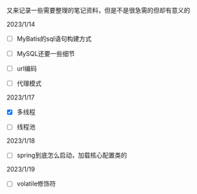 又来记录一些需要整理的笔记资料，但是不是很急需的但却有意义的

2023/1/14

- [ ] MyBatis的sql语句构建方式

- [ ] MySQL还要一些细节

- [ ] url编码

- [ ] 代理模式

2023/1/17

- [x] 多线程
- [ ] 线程池



2023/1/18

- [ ] spring到底怎么启动，加载核心配置类的

2023/1/19

- [ ]  volatile修饰符
